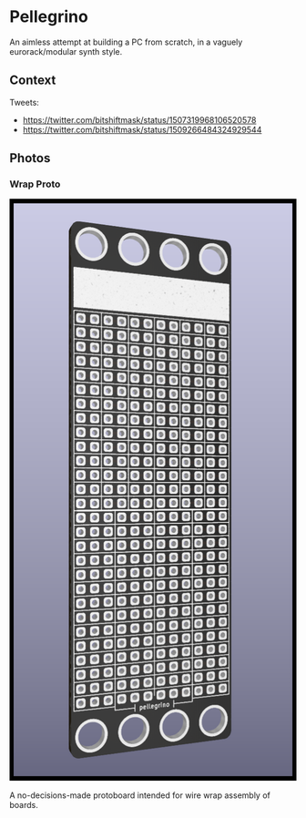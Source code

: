 # Pellegrino

An aimless attempt at building a PC from scratch, in a vaguely eurorack/modular synth style.

## Context

Tweets:

* https://twitter.com/bitshiftmask/status/1507319968106520578
* https://twitter.com/bitshiftmask/status/1509266484324929544

## Photos

### Wrap Proto

![wrap proto board](./assets/wrap-proto.png)

A no-decisions-made protoboard intended for wire wrap assembly of boards.
